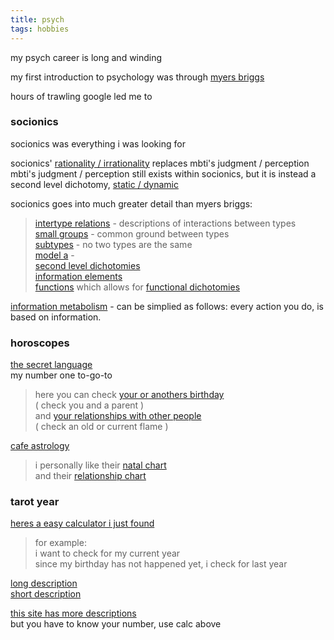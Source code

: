 ```yaml
---
title: psych
tags: hobbies
---
```

my psych career is long and winding

my first introduction to psychology was through [myers briggs](http://en.wikipedia.org/wiki/Myers%E2%80%93Briggs_Type_Indicator)

<!-- 
growing up, 
the idea of &#39;everyone is equal&#39; was understood as &#39;everyone is the same&#39;
myers briggs gave me a framework to differentiate people&#39;s reactions

myers briggs ended up being very basic
it didnt give me the depth that i was seeing

i would spend hours trawling google
typing in different search terms for interactions i was seeing

the jungian dichotomies ala myers briggs are as follows
introversion / extraversion
sensing / intuition
thinking / feeling
judgment / perception

jung dichotomy

sharing jungian base
 -->

hours of trawling google led me to

### socionics
socionics was everything i was looking for

socionics&#39; [rationality / irrationality](http://www.wikisocion.org/en/index.php?title=Rationality_and_irrationality#Typical_characteristics) replaces mbti&#39;s judgment / perception  
mbti&#39;s judgment / perception still exists within socionics, but it is instead a second level dichotomy, [static / dynamic](http://www.wikisocion.org/en/index.php?title=Static_and_dynamic#Typical_characteristics)

<!-- this change made huge changes
mbti's judgment / perception determines what your extraverted function is
i never quite got this / it never made sense
socionics in turn explains it well
judgment / perception exists in socionics
but it is a second level dichotomy,  -->

socionics goes into much greater detail than myers briggs:

> [intertype relations](http://www.wikisocion.org/en/index.php?title=Intertype_relations) - descriptions of interactions between types  
> [small groups](http://www.wikisocion.org/en/index.php?title=Small_groups) - common ground between types  
> [subtypes](http://www.wikisocion.org/en/index.php?title=Subtypes) - no two types are the same  
> [model a](http://www.wikisocion.org/en/index.php?title=Model_A) -  
> [second level dichotomies](http://www.wikisocion.org/en/index.php?title=Reinin_dichotomies)  
> [information elements](http://www.wikisocion.org/en/index.php?title=Information_elements)  
> [functions](http://www.wikisocion.org/en/index.php?title=Functions) which allows for [functional dichotomies](http://www.wikisocion.org/en/index.php?title=Function_dichotomies)

<!-- male female differentiations -->

[information metabolism](http://www.wikisocion.org/en/index.php?title=Information_Metabolism) - can be simplied as follows:
every action you do, is based on information.  

### horoscopes

[the secret language](http://www.thesecretlanguage.com/today/)  
my number one to-go-to

> here you can check [your or anothers birthday](http://www.thesecretlanguage.com/check/birthdate/)  
> ( check you and a parent )  
> and [your relationships with other people](http://www.thesecretlanguage.com/check/relationship/)  
> ( check an old or current flame )

[cafe astrology](http://astro.cafeastrology.com/)

> i personally like their [natal chart](http://astro.cafeastrology.com/cgi-bin/astro/natal)  
> and their [relationship chart](http://astro.cafeastrology.com/cgi-bin/astro/comp2f)

### tarot year

[heres a easy calculator i just found](http://www.tarotschool.com/Calculator.html)

> for example:  
> i want to check for my current year  
> since my birthday has not happened yet, i check for last year

[long description](http://accessnewage.com/articles/Tarot/lottar2.htm)  
[short description](http://www.cosmictarot.co.uk/discover-your-personal-year-card/)

[this site has more descriptions](http://thetarotroom.com/tarot-growth-cards/)  
but you have to know your number, use calc above

